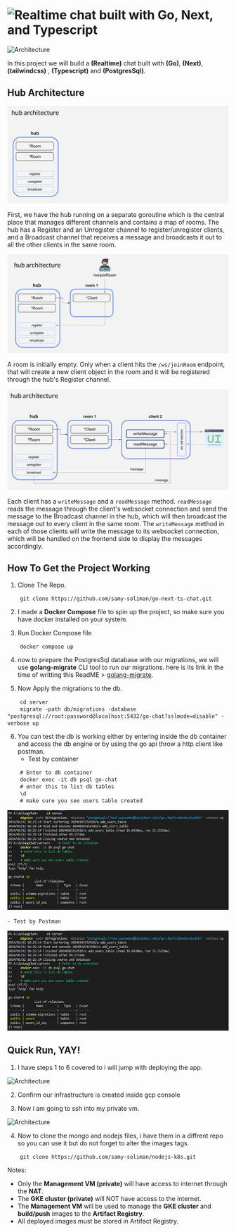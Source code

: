 # ![Realtime chat built with Go, Next, and Typescript](image.png)

![Architecture](/assets/Architecture.png)

In this project we will build a **(Realtime)** chat built with **(Go)**, **(Next)**, **(tailwindcss)** ,  **(Typescript)** and **(PostgresSql)**.

## Hub Architecture

![Initial Hub Architecture](/assets/hub_initial.jpg)

First, we have the hub running on a separate goroutine which is the central place that manages different channels and contains a map of rooms. The hub has a Register and an Unregister channel to register/unregister clients, and a Broadcast channel that receives a message and broadcasts it out to all the other clients in the same room.

![Client joins room](/assets/join_room.jpg)

A room is initially empty. Only when a client hits the `/ws/joinRoom` endpoint, that will create a new client object in the room and it will be registered through the hub's Register channel.

![Hub Architecture](/assets/hub_architecture.jpg)

Each client has a `writeMessage` and a `readMessage` method. `readMessage` reads the message through the client's websocket connection and send the message to the Broadcast channel in the hub, which will then broadcast the message out to every client in the same room. The `writeMessage` method in each of those clients will write the message to its websocket connection, which will be handled on the frontend side to display the messages accordingly.

## How To Get the Project Working
1. Clone The Repo.

```Shell
    git clone https://github.com/samy-soliman/go-next-ts-chat.git
```

2. I made a **Docker Compose** file to spin up the project, so make sure you have docker installed on your system.

3. Run Docker Compose file

```Shell
    docker compose up
```

4. now to prepare the PostgresSql database with our migrations, we will use **golang-migrate** CLI tool to run our migrations. here is its link in the time of writting this ReadME > [golang-migrate](https://github.com/golang-migrate/migrate).

5. Now Apply the migrations to the db.

```Shell
    cd server
    migrate -path db/migrations -database "postgresql://root:password@localhost:5432/go-chat?sslmode=disable" -verbose up
```

6. You can test the db is working either by entering inside the db container and access the db engine or by using the go api throw a http client like postman.
    - Test by container

```Shell
    # Enter to db container
    docker exec -it db psql go-chat
    # enter this to list db tables
    \d
    # make sure you see users table created
```

![Architecture](/assets/appScreanShot3.JPG)

    - Test by Postman

![Architecture](/assets/appScreanShot3.JPG)

## Quick Run,  YAY!
1. I have steps 1 to 6 covered to i will jump with deploying the app.

![Architecture](/Images/1.PNG)

2. Confirm our infrastructure is created inside gcp console

3. Now i am going to ssh into my private vm.

![Architecture](/Images/2.PNG)

4. Now to clone the mongo and nodejs files, i have them in a diffrent repo so you can use it but do not forget to alter the images tags.

```Shell
    git clone https://github.com/samy-soliman/nodejs-k8s.git
```
Notes:
- Only the **Management VM (private)** will have access to internet through the **NAT**.
- The **GKE cluster (private)** will NOT have access to the internet.
- The **Management VM** will be used to manage the **GKE cluster** and **build/push** images to the **Artifact Registry**.
- All deployed images must be stored in Artifact Registry.